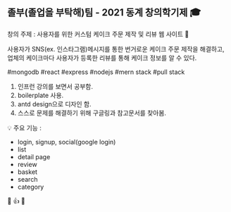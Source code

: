 ## 졸부(졸업을 부탁해)팀 - 2021 동계 창의학기제 :mortar_board:  

창의 주제 : 사용자를 위한 커스텀 케이크 주문 제작 및 리뷰 웹 사이트 :birthday:  
  
사용자가 SNS(ex. 인스타그램)메시지를 통한 번거로운 케이크 주문 제작을 해결하고,    
업체의 케이크마다 사용자가 등록한 리뷰를 통해 케이크 정보를 알 수 있다.  
  
#mongodb #react #express #nodejs #mern stack #pull stack

1. 인프런 강의를 보면서 공부함.  
2. boilerplate 사용.  
3. antd design으로 디자인 함.  
4. 스스로 문제를 해결하기 위해 구글링과 참고문서를 찾아봄.  
  
:bulb: 주요 기능 : 
  - login, signup, social(google login)  
  - list  
  - detail page  
  - review  
  - basket  
  - search  
  - category  

  
:clap: :thumbsup: :muscle:  


  

